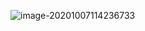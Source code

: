 ![image-20201007114236733](C:\Users\ASUS\AppData\Roaming\Typora\typora-user-images\image-20201007114236733.png)
